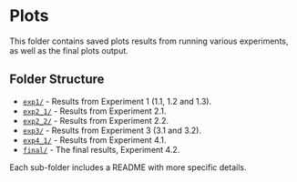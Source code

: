 # Plots

This folder contains saved plots results from running various experiments, as well as the final plots output.

## Folder Structure

- [`exp1/`](exp1/README.md) - Results from Experiment 1 (1.1, 1.2 and 1.3).
- [`exp2_1/`](exp2_1/README.md) - Results from Experiment 2.1.
- [`exp2_2/`](exp2_2/README.md) - Results from Experiment 2.2.
- [`exp3/`](exp3/README.md) - Results from Experiment 3 (3.1 and 3.2).
- [`exp4_1/`](exp4_1/README.md) - Results from Experiment 4.1.
- [`final/`](final/README.md) - The final results, Experiment 4.2.

Each sub-folder includes a README with more specific details.